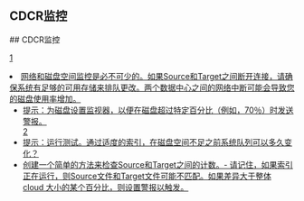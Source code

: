 ## CDCR监控 
<div class="content-intro view-box ">
## <span style="font-size: 14px;">CDCR</span>监控<a href="http://lucene.apache.org/solr/guide/7_0/cross-data-center-replication-cdcr.html#monitoring-2"/>

1 <li>网络和磁盘空间监控是必不可少的。如果Source和Target之间断开连接，请确保系统有足够的可用存储来排队更改。两个数据中心之间的网络中断可能会导致您的磁盘使用率增加。<ul><li>提示：为磁盘设置监视器，以便在磁盘超过特定百分比（例如，70％）时发送警报。</li>2 <li>提示：运行测试。通过适度的索引，在磁盘空间不足之前系统队列可以多久变化？</li></li>
    <li>创建一个简单的方法来检查Source和Target之间的计数。- 请记住，如果索引正在运行，则Source文件和Target文件可能不匹配。如果差异大于整体cloud 大小的某个百分比，则设置警报以触发。
</li></ol>
